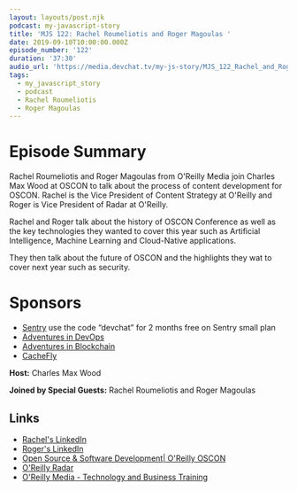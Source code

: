 ```yaml
---
layout: layouts/post.njk
podcast: my-javascript-story
title: 'MJS 122: Rachel Roumeliotis and Roger Magoulas '
date: 2019-09-10T10:00:00.000Z
episode_number: '122'
duration: '37:30'
audio_url: 'https://media.devchat.tv/my-js-story/MJS_122_Rachel_and_Roger.mp3'
tags:
  - my_javascript_story
  - podcast
  - Rachel Roumeliotis
  - Roger Magoulas
---
```

# Episode Summary

Rachel Roumeliotis and Roger Magoulas from O'Reilly Media join Charles Max Wood at OSCON to talk about the process of content development for OSCON. Rachel is the Vice President of Content Strategy at O'Reilly and Roger is Vice President of Radar at O'Reilly.

Rachel and Roger talk about the history of OSCON Conference as well as the key technologies they wanted to cover this year such as Artificial Intelligence, Machine Learning and Cloud-Native applications.

They then talk about the future of OSCON and the highlights they wat to cover next year such as security.

# Sponsors

* [Sentry](https://sentry.io/) use the code “devchat” for 2 months free on Sentry small plan
* [Adventures in DevOps](https://devchat.tv/adventures-in-devops/)
* [Adventures in Blockchain](https://devchat.tv/adventures-in-blockchain/)
* [CacheFly](https://www.cachefly.com/)

**Host:** Charles Max Wood

**Joined by Special Guests:** Rachel Roumeliotis and Roger Magoulas

## Links

* [Rachel's LinkedIn](https://www.linkedin.com/in/rachelroumeliotis/)
* [Roger's LinkedIn](https://www.linkedin.com/in/rmagoulas/)
* [Open Source & Software Development| O'Reilly OSCON](https://conferences.oreilly.com/oscon/oscon-or)
* [O'Reilly Radar](https://twitter.com/radar)
* [O'Reilly Media - Technology and Business Training](https://www.oreilly.com)
  ##
